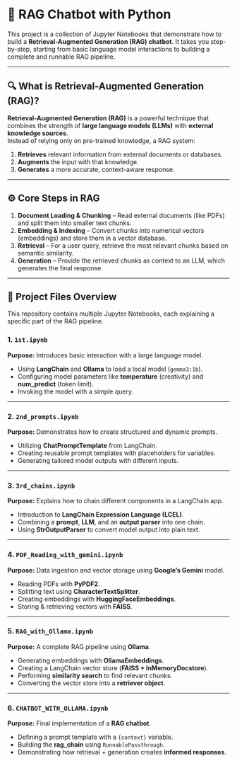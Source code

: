 # 🧠 RAG Chatbot with Python

This project is a collection of Jupyter Notebooks that demonstrate how to build a **Retrieval-Augmented Generation (RAG) chatbot**. It takes you step-by-step, starting from basic language model interactions to building a complete and runnable RAG pipeline.

---

## 🔍 What is Retrieval-Augmented Generation (RAG)?

**Retrieval-Augmented Generation (RAG)** is a powerful technique that combines the strength of **large language models (LLMs)** with **external knowledge sources**.  
Instead of relying only on pre-trained knowledge, a RAG system:

1. **Retrieves** relevant information from external documents or databases.  
2. **Augments** the input with that knowledge.  
3. **Generates** a more accurate, context-aware response.

---

## ⚙️ Core Steps in RAG

1. **Document Loading & Chunking** – Read external documents (like PDFs) and split them into smaller text chunks.  
2. **Embedding & Indexing** – Convert chunks into numerical vectors (embeddings) and store them in a vector database.  
3. **Retrieval** – For a user query, retrieve the most relevant chunks based on semantic similarity.  
4. **Generation** – Provide the retrieved chunks as context to an LLM, which generates the final response.  

---

## 📂 Project Files Overview

This repository contains multiple Jupyter Notebooks, each explaining a specific part of the RAG pipeline.

### 1. `1st.ipynb`
**Purpose:** Introduces basic interaction with a large language model.  

- Using **LangChain** and **Ollama** to load a local model (`gemma3:1b`).  
- Configuring model parameters like **temperature** (creativity) and **num_predict** (token limit).  
- Invoking the model with a simple query.  

---

### 2. `2nd_prompts.ipynb`
**Purpose:** Demonstrates how to create structured and dynamic prompts.  

- Utilizing **ChatPromptTemplate** from LangChain.  
- Creating reusable prompt templates with placeholders for variables.  
- Generating tailored model outputs with different inputs.  

---

### 3. `3rd_chains.ipynb`
**Purpose:** Explains how to chain different components in a LangChain app.  

- Introduction to **LangChain Expression Language (LCEL)**.  
- Combining a **prompt**, **LLM**, and an **output parser** into one chain.  
- Using **StrOutputParser** to convert model output into plain text.  

---

### 4. `PDF_Reading_with_gemini.ipynb`
**Purpose:** Data ingestion and vector storage using **Google’s Gemini** model.  

- Reading PDFs with **PyPDF2**.  
- Splitting text using **CharacterTextSplitter**.  
- Creating embeddings with **HuggingFaceEmbeddings**.  
- Storing & retrieving vectors with **FAISS**.  

---

### 5. `RAG_with_Ollama.ipynb`
**Purpose:** A complete RAG pipeline using **Ollama**.  

- Generating embeddings with **OllamaEmbeddings**.  
- Creating a LangChain vector store (**FAISS + InMemoryDocstore**).  
- Performing **similarity search** to find relevant chunks.  
- Converting the vector store into a **retriever object**.  

---

### 6. `CHATBOT_WITH_OLLAMA.ipynb`
**Purpose:** Final implementation of a **RAG chatbot**.  

- Defining a prompt template with a `{context}` variable.  
- Building the **rag_chain** using `RunnablePassthrough`.  
- Demonstrating how retrieval + generation creates **informed responses**.  
